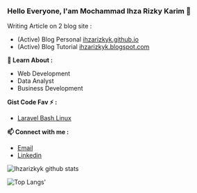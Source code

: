 ### Hello Everyone, I'am Mochammad Ihza Rizky Karim 👋

Writing Article on 2 blog site :
- (Active) Blog Personal [ihzarizkyk.github.io](http://ihzarizkyk.github.io/)
- (Active) Blog Tutorial [ihzarizkyk.blogspot.com](https://ihzarizkyk.blogspot.com/)

<!--
**ihzarizkyk/ihzarizkyk** is a ✨ _special_ ✨ repository because its `README.md` (this file) appears on your GitHub profile.

Here are some ideas to get you started:

- 🔭 I’m currently working on ...
- 🌱 I’m currently learning ...
- 👯 I’m looking to collaborate on ...
- 🤔 I’m looking for help with ...
- 💬 Ask me about ...
- 😄 Pronouns: ...
- ⚡ Fun fact: ...
-->

**🌱 Learn About :**

- Web Development
- Data Analyst
- Business Development

**Gist Code Fav ⚡ :**

- [Laravel Bash Linux](https://gist.github.com/ihzarizkyk/54346b8d72ae9f221b340a687040865f)

**📫 Connect with me :**

- [Email](mailto:ihzarizky30@gmail.com)
- [Linkedin](https://www.linkedin.com/in/mochammad-ihza-rizky-karim/)

![Ihzarizkyk github stats](https://github-readme-stats.vercel.app/api?username=ihzarizkyk&show_icons=true)

![Top Langs'](https://github-readme-stats.vercel.app/api/top-langs/?username=ihzarizkyk&layout=compact)
